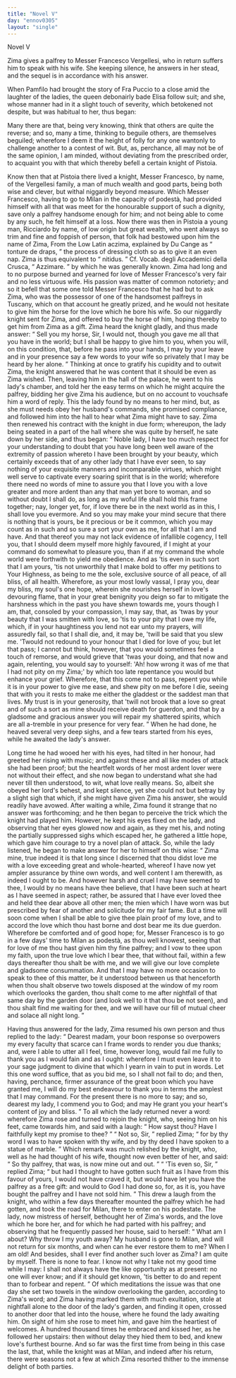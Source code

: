 ```yaml
---
title: "Novel V"
day: "ennov0305"
layout: "single"
---
```

<html>
 <head>
 </head>
 <body>
  <div id="nov0305" type="novella" who="elissa">
   <head>
    Novel V
   </head>
   <argument>
    <p>
     <milestone id="p03050001"/>
     <!--(i)-->
     Zima gives a palfrey to Messer Francesco Vergellesi,
 who in return suffers him to speak with his wife.
 She keeping silence, he answers in her stead, and
 the sequel is in accordance with his answer.
     <!--(/i)-->
    </p>
   </argument>
   <div3 type="commentary" who="author">
    <p>
     <milestone id="p03050002"/>
     <!--(sc)-->
     When
     <!--(/sc)-->
     Pamfilo had brought the story of Fra Puccio to a close
	amid the laughter of the ladies, the queen debonairly bade Elisa
	follow suit; and she, whose manner had in it a slight touch of
	severity, which betokened not despite, but was habitual to her, thus
	began:
    </p>
   </div3>
   <div3 type="commentary" who="elissa">
    <p>
     <milestone id="p03050003"/>
     Many there are that, being very knowing, think that others
	are quite the reverse; and so, many a time, thinking to beguile
	others, are themselves beguiled; wherefore I deem it the height of
	folly for any one wantonly to challenge another to a contest of
	wit. But, as, perchance, all may not be of the same opinion, I
	am minded, without deviating from the prescribed order, to acquaint
	you with that which thereby befell a certain knight of Pistoia.
    </p>
   </div3>
   <p>
    <milestone id="p03050004"/>
    Know then that at Pistoia there lived a knight, Messer Francesco,
 by name, of the Vergellesi family, a man of much wealth and good
 parts, being both wise and clever, but withal niggardly beyond
 measure. Which Messer Francesco, having to go to Milan in the
 capacity of podest&agrave;, had provided himself with all that was meet
 for the honourable support of such a dignity, save only a palfrey
 handsome enough for him; and not being able to come by any
 such, he felt himself at a loss.
    <milestone id="p03050005"/>
    Now there was then in Pistoia
 a young man, Ricciardo by name, of low origin but great wealth,
 who went always so trim and fine and foppish of person, that folk
    <pb n="204"/>
    had bestowed upon him the name of Zima,
    <note>
     From the Low Latin
 aczima, explained by Du Cange as
     <q direct="unspecified">
      tonture de
 draps,
     </q>
     the process of dressing cloth so as to give it an even nap. Zima
 is thus equivalent to
     <q direct="unspecified">
      nitidus.
     </q>
     Cf. Vocab. degli Accademici della
 Crusca,
     <q direct="unspecified">
      Azzimare.
     </q>
    </note>
    by which he was
 generally known. Zima had long and to no purpose burned and
 yearned for love of Messer Francesco's very fair and no less virtuous
 wife.
    <milestone id="p03050006"/>
    His passion was matter of common notoriety; and so it befell
 that some one told Messer Francesco that he had but to ask Zima,
 who was the possessor of one of the handsomest palfreys in Tuscany,
 which on that account he greatly prized, and he would not hesitate
 to give him the horse for the love which he bore his wife. So our
 niggardly knight sent for Zima, and offered to buy the horse of
 him, hoping thereby to get him from Zima as a gift.
    <milestone id="p03050007"/>
    Zima
 heard the knight gladly, and thus made answer:
    <q direct="unspecified">
     Sell you my
 horse, Sir, I would not, though you gave me all that you have in
 the world; but I shall be happy to give him to you, when you will,
 on this condition, that, before he pass into your hands, I may by your
 leave and in your presence say a few words to your wife so privately
 that I may be heard by her alone.
    </q>
    <milestone id="p03050008"/>
    Thinking at once to gratify
 his cupidity and to outwit Zima, the knight answered that he was
 content that it should be even as Zima wished. Then, leaving him
 in the hall of the palace, he went to his lady's chamber, and told her
 the easy terms on which he might acquire the palfrey, bidding her
 give Zima his audience, but on no account to vouchsafe him a word
 of reply.
    <milestone id="p03050009"/>
    This the lady found by no means to her mind, but, as
 she must needs obey her husband's commands, she promised compliance,
 and followed him into the hall to hear what Zima might
 have to say.
    <milestone id="p03050010"/>
    Zima then renewed his contract with the knight in due
 form; whereupon, the lady being seated in a part of the hall where
 she was quite by herself, he sate down by her side, and thus began:
    <q direct="unspecified">
     Noble lady, I have too much respect for your understanding
 to doubt that you have long been well aware of the extremity of
 passion whereto I have been brought by your beauty, which certainly
 exceeds that of any other lady that I have ever seen, to say nothing
 of your exquisite manners and incomparable virtues, which might
 well serve to captivate every soaring spirit that is in the world;
     <milestone id="p03050011"/>
     wherefore there need no words of mine to assure you that I love
     <pb n="205"/>
     you with a love greater and more ardent than any that man yet
 bore to woman, and so without doubt I shall do, as long as my
 woful life shall hold this frame together; nay, longer yet, for, if
 love there be in the next world as in this, I shall love you evermore.
 And so you may make your mind secure that there is nothing that
 is yours, be it precious or be it common, which you may count as
 in such and so sure a sort your own as me, for all that I am and have.
     <milestone id="p03050012"/>
     And that thereof you may not lack evidence of infallible cogency,
 I tell you, that I should deem myself more highly favoured, if I
 might at your command do somewhat to pleasure you, than if at
 my command the whole world were forthwith to yield me obedience.
     <milestone id="p03050013"/>
     And as 'tis even in such sort that I am yours, 'tis not unworthily
 that I make bold to offer my petitions to Your Highness, as being
 to me the sole, exclusive source of all peace, of all bliss, of all health.
 Wherefore, as your most lowly vassal, I pray you, dear my bliss,
 my soul's one hope, wherein she nourishes herself in love's devouring
 flame, that in your great benignity you deign so far to mitigate the
 harshness which in the past you have shewn towards me, yours though
 I am, that, consoled by your compassion, I may say, that, as 'twas
 by your beauty that I was smitten with love, so 'tis to your pity
 that I owe my life, which, if in your haughtiness you lend not ear
 unto my prayers, will assuredly fail, so that I shall die, and, it may
 be, 'twill be said that you slew me.
     <milestone id="p03050014"/>
     'Twould not redound to your
 honour that I died for love of you; but let that pass; I cannot but
 think, however, that you would sometimes feel a touch of remorse,
 and would grieve that 'twas your doing, and that now and again,
 relenting, you would say to yourself: 'Ah! how wrong it was of
 me that I had not pity on my Zima;' by which too late repentance
 you would but enhance your grief.
     <milestone id="p03050015"/>
     Wherefore, that this come not
 to pass, repent you while it is in your power to give me ease, and
 shew pity on me before I die, seeing that with you it rests to make
 me either the gladdest or the saddest man that lives. My trust is
 in your generosity, that 'twill not brook that a love so great and
 of such a sort as mine should receive death for guerdon, and that
 by a gladsome and gracious answer you will repair my shattered
 spirits, which are all a-tremble in your presence for very fear.
    </q>
    <milestone id="p03050016"/>
    When he had done, he heaved several very deep sighs, and a few
 tears started from his eyes, while he awaited the lady's answer.
   </p>
   <pb n="206"/>
   <p>
    <milestone id="p03050017"/>
    Long time he had wooed her with his eyes, had tilted in her
 honour, had greeted her rising with music; and against these and
 all like modes of attack she had been proof; but the heartfelt words
 of her most ardent lover were not without their effect, and she now
 began to understand what she had never till then understood, to wit,
 what love really means. So, albeit she obeyed her lord's behest, and
 kept silence, yet she could not but betray by a slight sigh that which,
 if she might have given Zima his answer, she would readily have
 avowed.
    <milestone id="p03050018"/>
    After waiting a while, Zima found it strange that no
 answer was forthcoming; and he then began to perceive the trick
 which the knight had played him. However, he kept his eyes fixed
 on the lady, and observing that her eyes glowed now and again, as
 they met his, and noting the partially suppressed sighs which escaped
 her, he gathered a little hope, which gave him courage to try a novel
 plan of attack. So, while the lady listened, he began to make answer
 for her to himself on this wise:
    <milestone id="p03050019"/>
    <q direct="unspecified">
     Zima mine, true indeed it is that
 long since I discerned that thou didst love me with a love exceeding
 great and whole-hearted, whereof I have now yet ampler assurance
 by thine own words, and well content I am therewith, as indeed
 I ought to be.
     <milestone id="p03050020"/>
     And however harsh and cruel I may have seemed
 to thee, I would by no means have thee believe, that I have been such
 at heart as I have seemed in aspect; rather, be assured that I have
 ever loved thee and held thee dear above all other men; the mien
 which I have worn was but prescribed by fear of another and
 solicitude for my fair fame.
     <milestone id="p03050021"/>
     But a time will soon come when I
 shall be able to give thee plain proof of my love, and to accord
 the love which thou hast borne and dost bear me its due guerdon.
 Wherefore be comforted and of good hope; for, Messer Francesco
 is to go in a few days' time to Milan as podest&agrave;, as thou well
 knowest, seeing that for love of me thou hast given him thy fine
 palfrey; and I vow to thee upon my faith, upon the true love
 which I bear thee, that without fail, within a few days thereafter
 thou shalt be with me, and we will give our love complete and
 gladsome consummation.
     <milestone id="p03050022"/>
     And that I may have no more occasion
 to speak to thee of this matter, be it understood between us that
 henceforth when thou shalt observe two towels disposed at the
 window of my room which overlooks the garden, thou shalt come
 to me after nightfall of that same day by the garden door (and look
     <pb n="207"/>
     well to it that thou be not seen), and thou shalt find me waiting
 for thee, and we will have our fill of mutual cheer and solace all
 night long.
    </q>
   </p>
   <p>
    <milestone id="p03050023"/>
    Having thus answered for the lady, Zima resumed his own
 person and thus replied to the lady:
    <q direct="unspecified">
     Dearest madam, your boon
 response so overpowers my every faculty that scarce can I frame
 words to render you due thanks; and, were I able to utter all I feel,
 time, however long, would fail me fully to thank you as I would
 fain and as I ought: wherefore I must even leave it to your sage
 judgment to divine that which I yearn in vain to put in words.
     <milestone id="p03050024"/>
     Let this one word suffice, that as you bid me, so I shall not fail
 to do; and then, having, perchance, firmer assurance of the great
 boon which you have granted me, I will do my best endeavour to
 thank you in terms the amplest that I may command. For the
 present there is no more to say; and so, dearest my lady, I commend
 you to God; and may He grant you your heart's content of
 joy and bliss.
    </q>
    <milestone id="p03050025"/>
    To all which the lady returned never a word:
 wherefore Zima rose and turned to rejoin the knight, who, seeing
 him on his feet, came towards him, and said with a laugh:
    <q direct="unspecified">
     How
 sayst thou? Have I faithfully kept my promise to thee?
    </q>
    <milestone id="p03050026"/>
    <q direct="unspecified">
     Not so,
 Sir,
    </q>
    replied Zima;
    <q direct="unspecified">
     for by thy word I was to have spoken with thy
 wife, and by thy deed I have spoken to a statue of marble.
    </q>
    <milestone id="p03050027"/>
    Which
 remark was much relished by the knight, who, well as he had thought
 of his wife, thought now even better of her, and said:
    <q direct="unspecified">
     So thy
 palfrey, that was, is now mine out and out.
    </q>
    <milestone id="p03050028"/>
    <q direct="unspecified">
     'Tis even so, Sir,
    </q>
    replied Zima;
    <q direct="unspecified">
     but had I thought to have gotten such fruit as I
 have from this favour of yours, I would not have craved it, but
 would have let you have the palfrey as a free gift: and would to
 God I had done so, for, as it is, you have bought the palfrey and
 I have not sold him.
    </q>
    <milestone id="p03050029"/>
    This drew a laugh from the knight, who
 within a few days thereafter mounted the palfrey which he had
 gotten, and took the road for Milan, there to enter on his podestate.
 The lady, now mistress of herself, bethought her of Zima's words,
 and the love which he bore her, and for which he had parted with
 his palfrey; and observing that he frequently passed her house, said
 to herself:
    <milestone id="p03050030"/>
    <q direct="unspecified">
     What am I about? Why throw I my youth away?
 My husband is gone to Milan, and will not return for six months,
 and when can he ever restore them to me? When I am old!
     <pb n="208"/>
     And besides, shall I ever find another such lover as Zima? I am
 quite by myself. There is none to fear. I know not why I take
 not my good time while I may: I shall not always have the like
 opportunity as at present: no one will ever know; and if it should
 get known, 'tis better to do and repent than to forbear and repent.
    </q>
    <milestone id="p03050031"/>
    Of which meditations the issue was that one day she set two towels
 in the window overlooking the garden, according to Zima's word;
 and Zima having marked them with much exultation, stole at
 nightfall alone to the door of the lady's garden, and finding it open,
 crossed to another door that led into the house, where he found the
 lady awaiting him.
    <milestone id="p03050032"/>
    On sight of him she rose to meet him, and
 gave him the heartiest of welcomes. A hundred thousand times
 he embraced and kissed her, as he followed her upstairs: then
 without delay they hied them to bed, and knew love's furthest
 bourne.
    <milestone id="p03050033"/>
    And so far was the first time from being in this case the
 last, that, while the knight was at Milan, and indeed after his return,
 there were seasons not a few at which Zima resorted thither to the
 immense delight of both parties.
   </p>
  </div>
 </body>
</html>